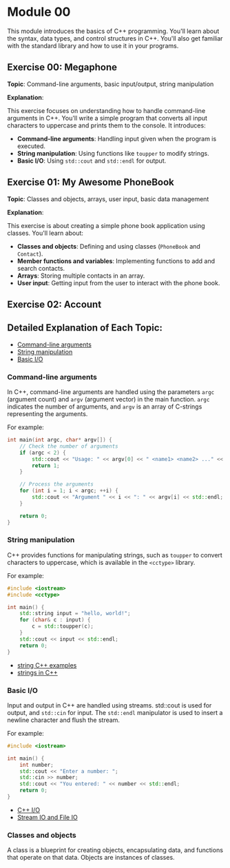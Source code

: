 # Module 00

This module introduces the basics of C++ programming. You'll learn about the syntax, data types, and control structures in C++. You'll also get familiar with the standard library and how to use it in your programs.

## Exercise 00: Megaphone

**Topic**: Command-line arguments, basic input/output, string manipulation

**Explanation**:

This exercise focuses on understanding how to handle command-line arguments in C++. You'll write a simple program that converts all input characters to uppercase and prints them to the console. It introduces:

- **Command-line arguments**: Handling input given when the program is executed.
- **String manipulation**: Using functions like `toupper` to modify strings.
- **Basic I/O**: Using `std::cout` and `std::endl` for output.

## Exercise 01: My Awesome PhoneBook

**Topic**: Classes and objects, arrays, user input, basic data management

**Explanation**:

This exercise is about creating a simple phone book application using classes. You'll learn about:

- **Classes and objects**: Defining and using classes (`PhoneBook` and `Contact`).
- **Member functions and variables**: Implementing functions to add and search contacts.
- **Arrays**: Storing multiple contacts in an array.
- **User input**: Getting input from the user to interact with the phone book.

## Exercise 02: Account


## Detailed Explanation of Each Topic:

- [Command-line arguments](#command-line-arguments)
- [String manipulation](#string-manipulation)
- [Basic I/O](#basic-io)

### Command-line arguments

In C++, command-line arguments are handled using the parameters `argc` (argument count) and `argv` (argument vector) in the main function. `argc` indicates the number of arguments, and `argv` is an array of C-strings representing the arguments.

For example:

```cpp
int main(int argc, char* argv[]) {
	// Check the number of arguments
	if (argc < 2) {
		std::cout << "Usage: " << argv[0] << " <name1> <name2> ..." << std::endl;
		return 1;
	}

	// Process the arguments
	for (int i = 1; i < argc; ++i) {
		std::cout << "Argument " << i << ": " << argv[i] << std::endl;
	}

	return 0;
}
```

### String manipulation

C++ provides functions for manipulating strings, such as `toupper` to convert characters to uppercase, which is available in the `<cctype>` library.

For example:

```cpp
#include <iostream>
#include <cctype>

int main() {
	std::string input = "hello, world!";
	for (char& c : input) {
		c = std::toupper(c);
	}
	std::cout << input << std::endl;
	return 0;
}
```

- [string C++ examples](http://anaturb.net/C/string_exapm.htm)
- [strings in C++](https://beginnersbook.com/2017/08/strings-in-c/)

### Basic I/O

Input and output in C++ are handled using streams. std::cout is used for output, and `std::cin` for input. The `std::endl` manipulator is used to insert a newline character and flush the stream.

For example:

```cpp
#include <iostream>

int main() {
	int number;
	std::cout << "Enter a number: ";
	std::cin >> number;
	std::cout << "You entered: " << number << std::endl;
	return 0;
}
```

- [C++ I/O](https://www.geeksforgeeks.org/basic-input-output-c/)
- [Stream IO and File IO](https://www3.ntu.edu.sg/home/ehchua/programming/cpp/cp10_IO.html)

### Classes and objects

A class is a blueprint for creating objects, encapsulating data, and functions that operate on that data. Objects are instances of classes.

